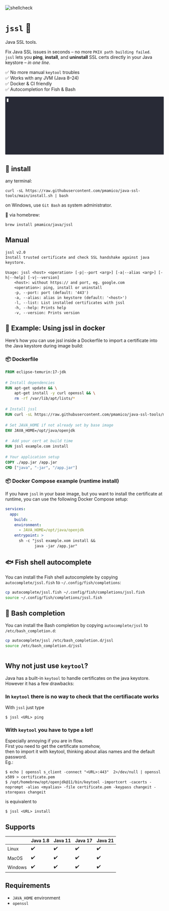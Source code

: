 ![shellcheck](https://github.com/pmamico/java-ssl-tools/actions/workflows/shellcheck.yml/badge.svg)  

# `jssl` 🔐
Java SSL tools.  
  
Fix Java SSL issues in seconds – no more `PKIX path building failed`.  
`jssl` lets you **ping**, **install**, and **uninstall** SSL certs directly in your Java keystore – _in one line_.

✅ No more manual `keytool` troubles   
✅ Works with any JVM (Java 8–24)  
✅ Docker & CI friendly  
✅ Autocompletion for Fish & Bash

![demo](https://raw.githubusercontent.com/pmamico/java-ssl-tools/main/.doc/jssl.gif)

## 🚀 install
any terminal:
```
curl -sL https://raw.githubusercontent.com/pmamico/java-ssl-tools/main/install.sh | bash
```
on Windows, use `Git Bash` as system administrator.  
  
🍺  via homebrew:
```
brew install pmamico/java/jssl
```


## Manual
```
jssl v2.0
Install trusted certificate and check SSL handshake against java keystore.

Usage: jssl <host> <operation> [-p|--port <arg>] [-a|--alias <arg>] [-h|--help] [-v|--version]
	<host>: without https:// and port, eg. google.com
	<operation>: ping, install or uninstall
	-p, --port: port (default: '443')
	-a, --alias: alias in keystore (default: '<host>')
	-l, --list: List installed certificates with jssl
	-h, --help: Prints help
	-v, --version: Prints version
```

## 🐳 Example: Using jssl in docker

Here’s how you can use jssl inside a Dockerfile to import a certificate into the Java keystore during image build:

### 📦 Dockerfile
```dockerfile
FROM eclipse-temurin:17-jdk

# Install dependencies
RUN apt-get update && \
    apt-get install -y curl openssl && \
    rm -rf /var/lib/apt/lists/*

# Install jssl
RUN curl -sL https://raw.githubusercontent.com/pmamico/java-ssl-tools/main/install.sh | bash

# Set JAVA_HOME if not already set by base image
ENV JAVA_HOME=/opt/java/openjdk

#  Add your cert at build time
RUN jssl example.com install

# Your application setup
COPY ./app.jar /app.jar
CMD ["java", "-jar", "/app.jar"]
```

### 📦 Docker Compose example (runtime install) 
If you have `jssl` in your base image, but you want to install the certificate at runtime, you can use the following Docker Compose setup:
```yaml
services:
  app:
    build: .
    environment:
      - JAVA_HOME=/opt/java/openjdk
    entrypoint: >
      sh -c "jssl example.xom install &&
             java -jar /app.jar"
```

## 🐟 Fish shell autocomplete 

You can install the Fish shell autocomplete by copying `autocomplete/jssl.fish` to `~/.config/fish/completions`:
```sh
cp autocomplete/jssl.fish ~/.config/fish/completions/jssl.fish
source ~/.config/fish/completions/jssl.fish
```

## 🐚 Bash completion

You can install the Bash completion by copying `autocomplete/jssl` to `/etc/bash_completion.d`:

```sh
cp autocomplete/jssl /etc/bash_completion.d/jssl
source /etc/bash_completion.d/jssl
```

```dockerfile

```

## Why not just use `keytool`?
Java has a built-in `keytool` to handle certificates on the java keystore.  
However it has a few drawbacks:
### In `keytool` there is no way to check that the certifiacate works 
With `jssl` just type
```
$ jssl <URL> ping
```
### With `keytool` you have to type a lot!
 Especially annoying if you are in flow.  
First you need to get the certificate somehow,   
then to import it with keytool, thinking about alias names and the default password.  
Eg.:
```
$ echo | openssl s_client -connect "<URL>:443"  2>/dev/null | openssl x509 > certificate.pem
$ /opt/homebrew/opt/openjdk@11/bin/keytool -importcert -cacerts -noprompt -alias <myalias> -file certificate.pem -keypass changeit -storepass changeit
```
is equivalent to 
```
$ jssl <URL> install
```

## Supports

|         | Java 1.8           | Java 11            | Java 17            | Java 21            |
|---------|--------------------|--------------------|--------------------|--------------------|
| Linux   | :heavy_check_mark: | :heavy_check_mark: | :heavy_check_mark: | :heavy_check_mark: |
| MacOS   | :heavy_check_mark: | :heavy_check_mark: | :heavy_check_mark: | :heavy_check_mark: |
| Windows | :heavy_check_mark: | :heavy_check_mark: | :heavy_check_mark: | :heavy_check_mark: |

## Requirements

* `JAVA_HOME` environment
* `openssl`
